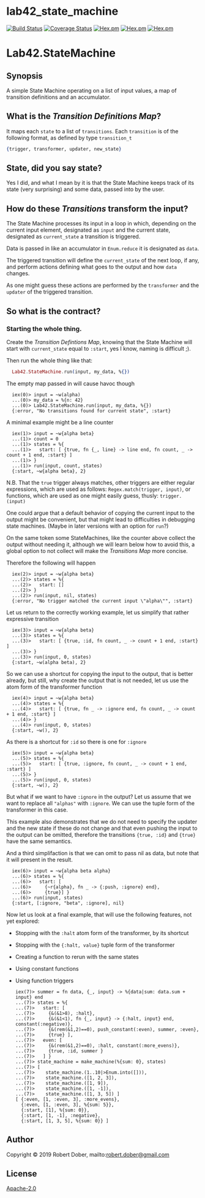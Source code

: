 # lab42_state_machine

<!--
DO NOT EDIT THIS FILE
It has been generated from the template `README.md.eex` by Extractly (https://github.com/RobertDober/extractly.git)
and any changes you make in this file will most likely be lost
-->

[![Build Status](https://travis-ci.org/RobertDober/lab42_state_machine.svg?branch=master)](https://travis-ci.org/RobertDober/lab42_state_machine)
[![Coverage Status](https://coveralls.io/repos/github/RobertDober/lab42_state_machine/badge.svg?branch=master)](https://coveralls.io/github/RobertDober/lab42_state_machine?branch=master)
[![Hex.pm](https://img.shields.io/hexpm/v/lab42_state_machine.svg)](https://hex.pm/packages/lab42_state_machine)
[![Hex.pm](https://img.shields.io/hexpm/dw/lab42_state_machine.svg)](https://hex.pm/packages/lab42_state_machine)
[![Hex.pm](https://img.shields.io/hexpm/dt/lab42_state_machine.svg)](https://hex.pm/packages/lab42_state_machine)


# Lab42.StateMachine

## Synopsis

A simple State Machine operating on a list of input values, a map of transition definitions
and an accumulator.

## What is the _Transition Definitions Map_?

It maps each `state` to a list of `transitions`. Each `transition` is of the following format, as
defined by type `transition_t`

```elixir
{trigger, transformer, updater, new_state}

```

## State, did you say state?

Yes I did, and what I mean by it is that the State Machine keeps track of its state (very surprising)
and some data, passed into by the user.

## How do these _Transitions_ transform the input?

The State Machine processes its input in a loop in which, depending on the current input element, designated
as `input` and the current state, designated as `current_state` a transition is triggered.

Data is passed in like an accumulator in `Enum.reduce` it is designated as `data`.

The triggered transition will define the `current_state` of the next loop, if any, and perform actions defining what
goes to the output and how `data` changes.

As one might guess these actions are performed by the `transformer` and the `updater` of the triggered transition.


## So what is the contract?

### Starting the whole thing.

Create the _Transition Defintions Map_, knowing that the State Machine will start with `current_state` equal to `:start`,
yes I know, naming is difficult ;).

Then run the whole thing like that:

```elixir
  Lab42.StateMachine.run(input, my_data, %{})
```

The empty map passed in will cause havoc though

      iex(0)> input = ~w(alpha)
      ...(0)> my_data = %{n: 42}
      ...(0)> Lab42.StateMachine.run(input, my_data, %{})
      {:error, "No transitions found for current state", :start}  

A minimal example might be a line counter

      iex(1)> input = ~w{alpha beta}
      ...(1)> count = 0
      ...(1)> states = %{
      ...(1)>   start: [ {true, fn {_, line} -> line end, fn count, _ -> count + 1 end, :start} ]
      ...(1)> } 
      ...(1)> run(input, count, states)
      {:start, ~w{alpha beta}, 2}

N.B. That the `true` trigger always matches, other triggers are either regular expressions, which are used
as follows: `Regex.match(trigger, input)`, or functions, which are used as one might easily guess, thusly: `trigger.(input)`

One could argue that a default behavior of copying the current input to the output might be convenient, but that might
lead to difficulties in debugging state machines. (Maybe in later versions with an option for `run`?)

On the same token some StateMachines, like the counter above collect the output without needing it, although we will
learn below how to avoid this, a global option to not collect will make the _Transitions Map_ more concise.

Therefore the following will happen

      iex(2)> input = ~w{alpha beta}
      ...(2)> states = %{
      ...(2)>   start: []
      ...(2)> } 
      ...(2)> run(input, nil, states)
      {:error, "No trigger matched the current input \"alpha\"", :start}

Let us return to the correctly working example, let us simplify that rather expressive transition

      iex(3)> input = ~w{alpha beta}
      ...(3)> states = %{
      ...(3)>   start: [ {true, :id, fn count, _ -> count + 1 end, :start} ]
      ...(3)> }
      ...(3)> run(input, 0, states)
      {:start, ~w(alpha beta), 2}

So we can use a shortcut for copying the input to the output, that is better already, but still, why
create the output that is not needed, let us use the atom form of the transformer function

      iex(4)> input = ~w{alpha beta}
      ...(4)> states = %{
      ...(4)>   start: [ {true, fn _ -> :ignore end, fn count, _ -> count + 1 end, :start} ]
      ...(4)> }
      ...(4)> run(input, 0, states)
      {:start, ~w(), 2}

As there is a shortcut for `:id` so there is one for `:ignore`

      iex(5)> input = ~w{alpha beta}
      ...(5)> states = %{
      ...(5)>   start: [ {true, :ignore, fn count, _ -> count + 1 end, :start} ]
      ...(5)> }
      ...(5)> run(input, 0, states)
      {:start, ~w(), 2}

But what if we want to have `:ignore` in the output? Let us assume that we want to replace all `"alphas"` with
`:ignore`. We can use the tuple form of the transformer in this case.

This example also demonstrates that we do not need to specify the updater and the new state if these do
not change and that even pushing the input to the output can be omitted, therefore the transitions `{true, :id}` and
`{true}` have the same semantics.

And a third simplifaction is that we can omit to pass nil as data, but note that it will present in the result.

      iex(6)> input = ~w{alpha beta alpha}
      ...(6)> states = %{
      ...(6)>   start: [ 
      ...(6)>     {~r{alpha}, fn _ -> {:push, :ignore} end},
      ...(6)>     {true}] }
      ...(6)> run(input, states)
      {:start, [:ignore, "beta", :ignore], nil}

Now let us look at a final example, that will use the following features, not yet explored:

- Stopping with the `:halt` atom form of the transformer, by its shortcut
- Stopping with the `{:halt, value}` tuple form of the transformer
- Creating a function to rerun with the same states
- Using constant functions
- Using function triggers


      iex(7)> summer = fn data, {_, input} -> %{data|sum: data.sum + input} end
      ...(7)> states = %{ 
      ...(7)>   start: [
      ...(7)>     {&(&1>8), :halt},
      ...(7)>     {&(&1<1), fn {_, input} -> {:halt, input} end, constant(:negative)},
      ...(7)>     {&(rem(&1,2)==0), push_constant(:even), summer, :even},
      ...(7)>     {true} ],
      ...(7)>   even: [
      ...(7)>     {&(rem(&1,2)==0), :halt, constant(:more_evens)},
      ...(7)>     {true, :id, summer }
      ...(7)>   ] }
      ...(7)> state_machine = make_machine(%{sum: 0}, states)
      ...(7)> [
      ...(7)>    state_machine.(1..10|>Enum.into([])),
      ...(7)>    state_machine.([1, 2, 3]),
      ...(7)>    state_machine.([1, 9]),
      ...(7)>    state_machine.([1, -1]),
      ...(7)>    state_machine.([1, 3, 5]) ]
      [ {:even, [1, :even, 3], :more_evens},
        {:even, [1, :even, 3], %{sum: 5}},
        {:start, [1], %{sum: 0}},
        {:start, [1, -1], :negative},
        {:start, [1, 3, 5], %{sum: 0}} ]






## Author

Copyright © 2019 Robert Dober, mailto:robert.dober@gmail.com

## License

[Apache-2.0](LICENSE)
<!-- SPDX-License-Identifier: Apache-2.0 -->
